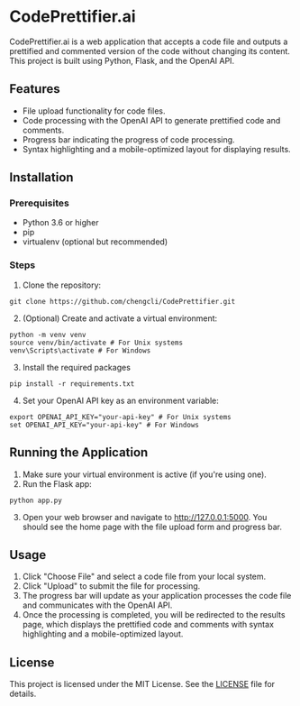 # CodePrettifier.ai

CodePrettifier.ai is a web application that accepts a code file and outputs a prettified and commented version of the code without changing its content. This project is built using Python, Flask, and the OpenAI API.

## Features

- File upload functionality for code files.
- Code processing with the OpenAI API to generate prettified code and comments.
- Progress bar indicating the progress of code processing.
- Syntax highlighting and a mobile-optimized layout for displaying results.

## Installation

### Prerequisites

- Python 3.6 or higher
- pip
- virtualenv (optional but recommended)

### Steps

1. Clone the repository:
```
git clone https://github.com/chengcli/CodePrettifier.git
```

2. (Optional) Create and activate a virtual environment:
```
python -m venv venv
source venv/bin/activate # For Unix systems
venv\Scripts\activate # For Windows
```

3. Install the required packages 
```
pip install -r requirements.txt
```

4. Set your OpenAI API key as an environment variable:
```
export OPENAI_API_KEY="your-api-key" # For Unix systems
set OPENAI_API_KEY="your-api-key" # For Windows
```

## Running the Application

1. Make sure your virtual environment is active (if you're using one).
2. Run the Flask app:
```
python app.py
```
3. Open your web browser and navigate to http://127.0.0.1:5000. You should see the home page with the file upload form and progress bar.

## Usage

1. Click "Choose File" and select a code file from your local system.
2. Click "Upload" to submit the file for processing.
3. The progress bar will update as your application processes the code file and communicates with the OpenAI API.
4. Once the processing is completed, you will be redirected to the results page, which displays the prettified code and comments with syntax highlighting and a mobile-optimized layout.

## License

This project is licensed under the MIT License. See the [LICENSE](LICENSE) file for details.
